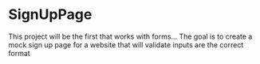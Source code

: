 # SignUpPage

This project will be the first that works with forms...
The goal is to create a mock sign up page for a website that will validate inputs are
    the correct format